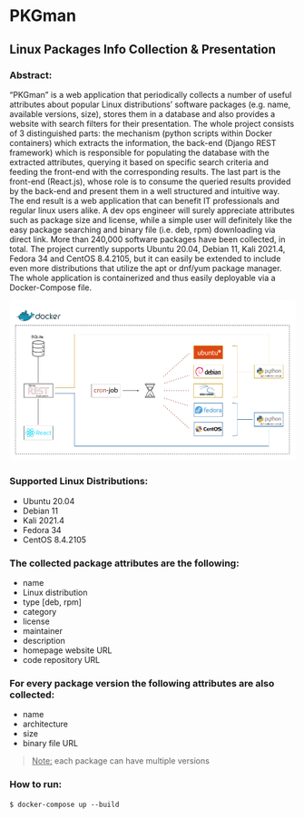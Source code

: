 # PKGman
## Linux Packages Info Collection & Presentation

### Abstract:

“PKGman” is a web application that periodically collects a number of useful attributes about popular Linux
distributions’ software packages (e.g. name, available versions, size), stores them in a database
and also provides a website with search filters for their presentation.
The whole project consists of 3 distinguished parts: the mechanism (python scripts within Docker
containers) which extracts the information, the back-end (Django REST framework) which is
responsible for populating the database with the extracted attributes, querying it based on
specific search criteria and feeding the front-end with the corresponding results. The last part is
the front-end (React.js), whose role is to consume the queried results provided by the back-end
and present them in a well structured and intuitive way.
The end result is a web application that can benefit IT professionals and regular linux users alike.
A dev ops engineer will surely appreciate attributes such as package size and license, while a
simple user will definitely like the easy package searching and binary file (i.e. deb, rpm)
downloading via direct link. More than 240,000 software packages have been collected, in total.
The project currently supports Ubuntu 20.04, Debian 11, Kali 2021.4, Fedora 34 and CentOS
8.4.2105, but it can easily be extended to include even more distributions that utilize the apt or
dnf/yum package manager. The whole application is containerized and thus easily deployable via
a Docker-Compose file.
  

![PKGman arch - tech stack](./PKGman_arch.png)

### Supported Linux Distributions:

- Ubuntu 20.04
- Debian 11
- Kali 2021.4
- Fedora 34
- CentOS 8.4.2105


### The collected package attributes are the following:
- name
- Linux distribution
- type [deb, rpm]
- category
- license
- maintainer
- description
- homepage website URL
- code repository URL


### For every package version the following attributes are also collected:
- name
- architecture
- size
- binary file URL

> <ins>Note:</ins> each package can have multiple versions


### How to run:

```
$ docker-compose up --build
```